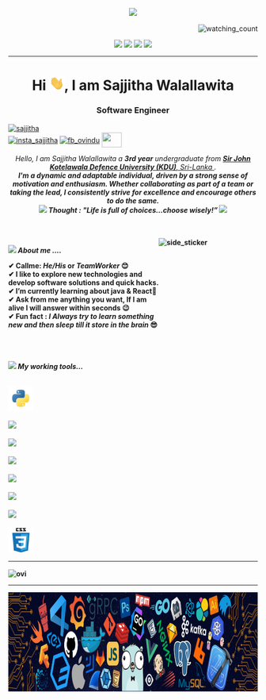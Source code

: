 
<p align="center">
  <img src=https://raw.githubusercontent.com/thompsonemerson/thompsonemerson/master/cover-thompson.png height="200"/>
</p>
<p align="right"> 
<img src="https://komarev.com/ghpvc/?username=saJJiK&color=brightgreen" alt="watching_count" />
 </p>
 <p align="center">
<img src="https://img.shields.io/badge/Age-25-blue" />
  <img src="https://img.shields.io/badge/Focus-Software Developing-brightgreen" />
  <img src="https://img.shields.io/badge/Lives-Sri%20Lanka-success" />
  <img src="https://img.shields.io/badge/Languages-English%20%26%20Sinhala-brightgreen" />
</p>
<hr>
<h1 align="center">Hi <img src="https://raw.githubusercontent.com/ABSphreak/ABSphreak/master/gifs/Hi.gif" width="30px">, I am Sajjitha Walallawita </h1>
<h3 align="center">Software Engineer </h3>
<p align="center">

<a href="www.linkedin.com/in/sajjitha-walallawita-b2a6b5211" target="blank"><img align="center" src="https://image.flaticon.com/icons/png/128/174/174857.png" alt="sajjitha" height="30" width="40" /></a>  
<a href="https://www.instagram.com/sajjitha walallawita/" target="blank"><img align="center" src="https://image.flaticon.com/icons/png/128/174/174855.png" alt="insta_sajjitha" height="30" width="40" /></a>
<a href="https://www.facebook.com/ovindu.wijethunge.7/" target="blank"><img align="center" src="https://www.svgrepo.com/show/299425/facebook.svg" alt="fb_ovindu" height="30" width="40" /></a>
 <a href = "mailto:sajjithakawyada@gmail.com"><img align="center" src="https://seeklogo.com/images/G/gmail-new-2020-logo-32DBE11BB4-seeklogo.com.png" height="30" width="40" /></a>
</p>
</p>



<p align="center">
  <em>
    Hello, I am Sajjitha Walallawita a <b>3rd year</b> undergraduate from <a href="https://uom.lk/"> <b>Sir John Kotelawala Defence University (KDU)</b>, Sri-Lanka </a>. <br>
    <b>I'm a dynamic and adaptable individual, driven by a strong sense of motivation and enthusiasm. Whether collaborating as part of a team or taking the lead, 
      I consistently strive for excellence and encourage others to do the same.
  </em> 
  <br>
  <img src="https://media.giphy.com/media/gH3LO09IOiZIqePwv9/giphy.gif" width="50" /> <b><i align="center">Thought : "Life is full of choices…choose wisely!”</i></b> <img src="https://media.giphy.com/media/qjqUcgIyRjsl2/giphy.gif" width="50" />
</p>
<br><br>
<img align="right" width=200px height=200px alt="side_sticker" src="https://media.giphy.com/media/TEnXkcsHrP4YedChhA/giphy.gif" />

<img src="https://media.giphy.com/media/iY8CRBdQXODJSCERIr/giphy.gif" width="30px">&nbsp;***About me ....***

✔ Callme: ***He/His*** or ***TeamWorker*** 😊 <br>
✔ I like to explore new technologies and develop software solutions and quick hacks.<br>
✔ I’m currently learning about java & React🥰<br>
✔ Ask from me anything you want, If I am alive I will answer within seconds 😉<br>
✔ Fun fact : *I Always try to learn something new and then sleep till it store in the brain* 😎<br><br><br><br>
 

<img src="https://media.giphy.com/media/iY8CRBdQXODJSCERIr/giphy.gif" width="30px">&nbsp;***My working tools...***
<p align="left">
  
  <code> <img height="50" src="https://raw.githubusercontent.com/github/explore/80688e429a7d4ef2fca1e82350fe8e3517d3494d/topics/python/python.png"> </code>
  <code> <img height="50" src="https://www.vectorlogo.zone/logos/java/java-ar21.svg"> </code>
  <code> <img height="50" src="https://www.vectorlogo.zone/logos/jupyter/jupyter-ar21.svg"> </code>
  <code> <img height="50" src="https://www.vectorlogo.zone/logos/w3_html5/w3_html5-ar21.svg"> </code>
  <code> <img height="50" src="https://www.vectorlogo.zone/logos/mysql/mysql-ar21.svg"> </code>
  <code> <img height="50" src="https://www.vectorlogo.zone/logos/reactjs/reactjs-ar21.svg"> </code>
  <code> <img height="50" src="https://www.vectorlogo.zone/logos/javascript/javascript-ar21.svg"> </code>
  <code> <img height="50" src="  https://raw.githubusercontent.com/github/explore/80688e429a7d4ef2fca1e82350fe8e3517d3494d/topics/css/css.png"> </code>

  <hr>
<p><img align="center" src="https://github-readme-stats.vercel.app/api/top-langs?username=saJJiK&show_icons=true&locale=en&layout=compact&theme=chartreuse-dark" alt="ovi" /></p>
<hr>
<p align="center">
  <img src=https://github.com/Jaydeep-Yadav/Jaydeep-Yadav/blob/main/banner.png height="200"/>
</p
